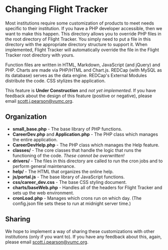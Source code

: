 Changing Flight Tracker
=======================

Most institutions require some customization of products to meet needs specific to their institution. If you have a PHP developer accessible, then we want to make this happen. This directory allows you to override PHP files in the root directory of Flight Tracker. You simply need to put a file in this directory with the appropriate directory structure to support it. When implemented, Flight Tracker will automatically override the file in the Flight Tracker root directory with yours.

Function files are written in HTML, Markdown, JavaScript (and jQuery) and PHP. Charts are made via PHP/HTML and Chart.js. REDCap (with MySQL as its database) serves as the data engine. REDCap's External Modules distribute the code. CSS stylizes the application.

This feature is **Under Construction** and _not yet implemented_. If you have feedback about the design of this feature (positive or negative), please email <scott.j.pearson@vumc.org>.

## Organization

* **small_base.php** - The base library of PHP functions.
* **CareerDev.php** and **Application.php** - The PHP class which manages the entire application.
* **CareerDevHelp.php** - The PHP class which manages the Help feature.
* **classes/** - The core classes that handle the logic that runs the functioning of the code. _These cannot be overwritten!_
* **drivers/** - The files in this directory are called to run the cron jobs and to perform general maintenance. 
* **help/** - The HTML that organizes the online help. 
* **js/portal.js** - The base library of JavaScript functions.
* **css/career_dev.css** - The base CSS styling document.
* **charts/baseWeb.php** - Handles all of the headers for Flight Tracker and sets up the web environment.
* **cronLoad.php** - Manages which crons run on which day. (The config.json file sets these to run at midnight server time.)

## Sharing

We hope to implement a way of sharing these customizations with other institutions (only if you want to). If you have any feedback about this, again, please email <scott.j.pearson@vumc.org>.

